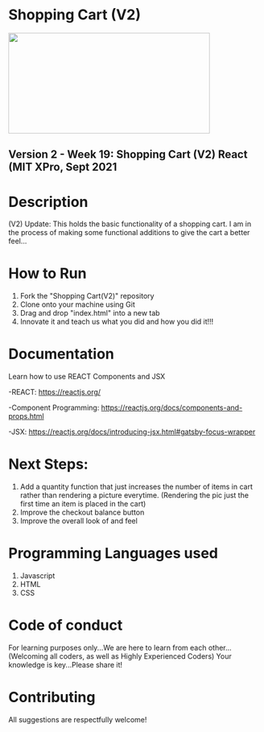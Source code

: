 # Shopping Cart (V2)

<img src="https://github.com/jamallangoy/Tic-Tac-Toe/blob/master/ticTacToe%20(snippet).PNG?raw=true" width="400px" height="200px" />


## Version 2 - Week 19: Shopping Cart (V2) React (MIT XPro, Sept 2021

# Description

(V2) Update: This holds the basic functionality of a shopping cart.  I am in the process of making some functional additions to give the cart a better feel...

# How to Run

1) Fork the "Shopping Cart(V2)" repository
2) Clone onto your machine using Git
3) Drag and drop "index.html" into a new tab
4) Innovate it and teach us what you did and how you did it!!!


# Documentation

Learn how to use REACT Components and JSX

-REACT: https://reactjs.org/

-Component Programming: https://reactjs.org/docs/components-and-props.html

-JSX: https://reactjs.org/docs/introducing-jsx.html#gatsby-focus-wrapper

# Next Steps:
1) Add a quantity function that just increases the number of items in cart rather than rendering a picture everytime. (Rendering the pic just the first time an item is placed in the cart)
2) Improve the checkout balance button
3) Improve the overall look of and feel


# Programming Languages used
1) Javascript
2) HTML
3) CSS

# Code of conduct
For learning purposes only...We are here to learn from each other...(Welcoming all coders, as well as Highly Experienced Coders) Your knowledge is key...Please share it!

# Contributing
All suggestions are respectfully welcome! 
